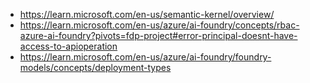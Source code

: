- https://learn.microsoft.com/en-us/semantic-kernel/overview/
- https://learn.microsoft.com/en-us/azure/ai-foundry/concepts/rbac-azure-ai-foundry?pivots=fdp-project#error-principal-doesnt-have-access-to-apioperation
- https://learn.microsoft.com/en-us/azure/ai-foundry/foundry-models/concepts/deployment-types
